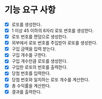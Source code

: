 # 기능 요구 사항

- [x] 로또를 생성한다.
- [x] 1 이상 45 이하의 6자리 로또 번호를 생성한다.
- [x] 로또 번호를 랜덤으로 생성한다.
- [x] 외부에서 로또 번호를 주입받아 로또를 생성한다.
- [x] 구입 금액을 입력 받는다.
- [x] 구입 개수를 구한다.
- [x] 구입 개수만큼 로또를 생성한다.
- [x] 구입한 로또의 번호를 출력한다.
- [x] 당첨 번호를 입력한다.
- [x] 당첨 번호와 일치하는 로또 개수를 계산한다.
- [x] 총 수익률을 계산한다.
- [x] 결과를 출력한다.